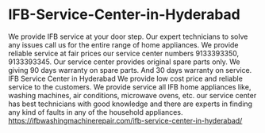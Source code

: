 # IFB-Service-Center-in-Hyderabad
 We provide IFB service at your door step. Our expert technicians to solve any issues call us for the entire range of home appliances. We provide reliable service at fair prices our service center numbers 9133393350, 9133393345. Our service center provides original spare parts only. We giving 90 days warranty on spare parts. And 30 days warranty on service. IFB Service Center in Hyderabad We   provide low cost price and reliable service to the customers. We provide service all IFB home appliances like, washing machines, air conditions, microwave ovens, etc.  our service center has  best technicians with good knowledge and there are experts in finding any kind of faults in any of the household appliances. https://ifbwashingmachinerepair.com/ifb-service-center-in-hyderabad/
